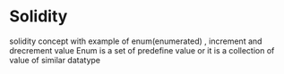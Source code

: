 # Solidity
solidity concept with example of enum(enumerated) , increment and drecrement value Enum is a set of predefine value or it is a collection of value of similar datatype

